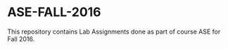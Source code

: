 # ASE-FALL-2016

This repository contains Lab Assignments done as part of course ASE for Fall 2016.

